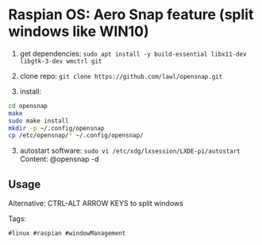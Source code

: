 # Raspian OS: Aero Snap feature (split windows like WIN10)

1. get dependencies:
`sudo apt install -y build-essential libx11-dev libgtk-3-dev wmctrl git`

2. clone repo: `git clone https://github.com/lawl/opensnap.git`
3. install:

```sh
cd opensnap
make
sudo make install
mkdir -p ~/.config/opensnap
cp /etc/opensnap/* ~/.config/opensnap/
```

3. autostart software: `sudo vi /etc/xdg/lxsession/LXDE-pi/autostart`
Content:
@opensnap -d

## Usage

Alternative: CTRL-ALT  ARROW KEYS to split windows

Tags:

    #linux #raspian #windowManagement

